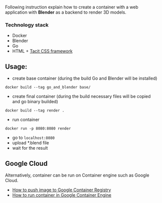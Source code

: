 Following instruction explain how to create a container with a web application with **Blender** as a backend to render 3D models.

### Technology stack

* Docker
* Blender
* Go
* HTML + [Tacit CSS framework](http://yegor256.github.io/tacit/)

## Usage:

* create base container (during the build Go and Blender will be installed)

`docker build --tag go_and_blender base/`

* create final container (during the build necessary files will be copied and go binary builded)

`docker build --tag render .`

* run container

`docker run -p 8080:8080 render`

* go to `localhost:8080`
* upload \*.blend file
* wait for the result

## Google Cloud

Alternatively, container can be run on Container engine such as Google Cloud.
* [How to push image to Google Container Registry](https://cloud.google.com/container-registry/docs/pushing)
* [How to run container in Google Container Engine](https://cloud.google.com/container-engine/docs/quickstart)
